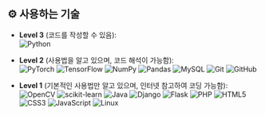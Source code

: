 ## ⚙️ 사용하는 기술

- **Level 3** (코드를 작성할 수 있음):  
  ![Python](https://img.shields.io/badge/-Python-3776AB?logo=Python&logoColor=white)

- **Level 2** (사용법을 알고 있으며, 코드 해석이 가능함):  
  ![PyTorch](https://img.shields.io/badge/-PyTorch-EE4C2C?logo=PyTorch&logoColor=white) ![TensorFlow](https://img.shields.io/badge/-TensorFlow-FF6F00?logo=TensorFlow&logoColor=white) ![NumPy](https://img.shields.io/badge/-NumPy-013243?logo=NumPy&logoColor=white) ![Pandas](https://img.shields.io/badge/-Pandas-150458?logo=Pandas&logoColor=white) ![MySQL](https://img.shields.io/badge/-MySQL-4479A1?logo=MySQL&logoColor=white) ![Git](https://img.shields.io/badge/-Git-F05032?logo=Git&logoColor=white) ![GitHub](https://img.shields.io/badge/-GitHub-181717?logo=GitHub&logoColor=white)

- **Level 1** (기본적인 사용법만 알고 있으며, 인터넷 참고하여 코딩 가능함):  
  ![OpenCV](https://img.shields.io/badge/-OpenCV-5C3EE8?logo=OpenCV&logoColor=white) ![scikit-learn](https://img.shields.io/badge/-scikit--learn-F7931E?logo=scikit-learn&logoColor=white) ![Java](https://img.shields.io/badge/-Java-007396?logo=Java&logoColor=white) ![Django](https://img.shields.io/badge/-Django-092E20?logo=Django&logoColor=white) ![Flask](https://img.shields.io/badge/-Flask-000000?logo=Flask&logoColor=white) ![PHP](https://img.shields.io/badge/-PHP-777BB4?logo=PHP&logoColor=white) ![HTML5](https://img.shields.io/badge/-HTML5-E34F26?logo=HTML5&logoColor=white) ![CSS3](https://img.shields.io/badge/-CSS3-1572B6?logo=CSS3&logoColor=white) ![JavaScript](https://img.shields.io/badge/-JavaScript-F7DF1E?logo=JavaScript&logoColor=black) ![Linux](https://img.shields.io/badge/-Linux-FCC624?logo=Linux&logoColor=black)
